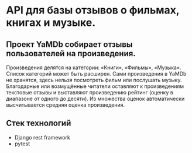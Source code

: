 # API для базы отзывов о фильмах, книгах и музыке.
## Проект YaMDb собирает отзывы пользователей на произведения. 
Произведения делятся на категории: «Книги», «Фильмы», «Музыка». 
Список категорий может быть расширен.
Сами произведения в YaMDb не хранятся, здесь нельзя посмотреть фильм или послушать музыку.
Благодарные или возмущённые читатели оставляют к произведениям текстовые отзывы и выставляют произведению рейтинг (оценку в диапазоне от одного до десяти). Из множества оценок автоматически высчитывается средняя оценка произведения.

## Стек технологий
- Django rest framework
- pytest

